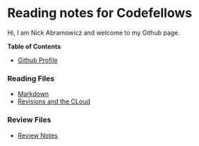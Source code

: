 # Reading notes for Codefellows

Hi, I am Nick Abramowicz and welcome to my Github page.

**Table of Contents**
* [Github Profile](https://github.com/nickdeans)

### Reading Files
* [Markdown](markdown.md)
* [Revisions and the CLoud](revisions_and_cloud.md)

### Review Files
* [Review Notes](review_class_1.md)






